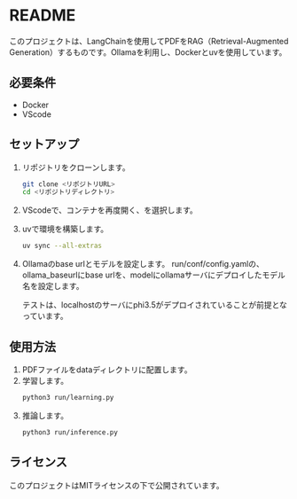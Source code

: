 # README

このプロジェクトは、LangChainを使用してPDFをRAG（Retrieval-Augmented Generation）するものです。Ollamaを利用し、Dockerとuvを使用しています。

## 必要条件

- Docker
- VScode

## セットアップ

1. リポジトリをクローンします。

    ```bash
    git clone <リポジトリURL>
    cd <リポジトリディレクトリ>
    ```

2. VScodeで、コンテナを再度開く、を選択します。

3. uvで環境を構築します。

    ```bash
    uv sync --all-extras
    ```

4. Ollamaのbase urlとモデルを設定します。
    run/conf/config.yamlの、ollama_baseurlにbase urlを、modelにollamaサーバにデプロイしたモデル名を設定します。

    テストは、localhostのサーバにphi3.5がデプロイされていることが前提となっています。

## 使用方法

1. PDFファイルをdataディレクトリに配置します。
2. 学習します。
    ```bash
    python3 run/learning.py
    ```
3. 推論します。
    ```bash
    python3 run/inference.py
    ```

## ライセンス

このプロジェクトはMITライセンスの下で公開されています。
